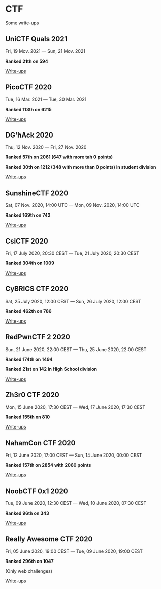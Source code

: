 # CTF
Some write-ups

## UniCTF Quals 2021

Fri, 19 Mov. 2021 — Sun, 21 Mov. 2021

**Ranked 21th on 594**

[Write-ups](UniCTF_Quals_2021/README.md)

## PicoCTF 2020

Tue, 16 Mar. 2021 — Tue, 30 Mar. 2021

**Ranked 113th on 6215**

[Write-ups](PicoCTF2021/README.md)

## DG'hAck 2020

Thu, 12 Nov. 2020 — Fri, 27 Nov. 2020

**Ranked 57th on 2061 (647 with more tah 0 points)**

**Ranked 30th on 1212 (348 with more than 0 points) in student division**

[Write-ups](DGhAck_2020/README.md)

## SunshineCTF 2020

Sat, 07 Nov. 2020, 14:00 UTC — Mon, 09 Nov. 2020, 14:00 UTC

**Ranked 169th on 742**

[Write-ups](SunshineCTF_2020/README.md)

## CsiCTF 2020

Fri, 17 July 2020, 20:30 CEST — Tue, 21 July 2020, 20:30 CEST

**Ranked 304th on 1009**

[Write-ups](CSICTF_2020/README.md)

## CyBRICS CTF 2020

Sat, 25 July 2020, 12:00 CEST — Sun, 26 July 2020, 12:00 CEST

**Ranked 462th on 786**

[Write-ups](CyBRICS_2020/README.md)

## RedPwnCTF 2 2020

Sun, 21 June 2020, 22:00 CEST — Thu, 25 June 2020, 22:00 CEST

**Ranked 174th on 1494**

**Ranked 21st on 142 in High School division**

[Write-ups](RedPwnCTF_2_2020/README.md)

## Zh3r0 CTF 2020

Mon, 15 June 2020, 17:30 CEST — Wed, 17 June 2020, 17:30 CEST

**Ranked 155th on 810**

[Write-ups](Zh3r0CTF_2020/README.md)

## NahamCon CTF 2020

Fri, 12 June 2020, 17:00 CEST — Sun, 14 June 2020, 00:00 CEST

**Ranked 157th on 2854 with 2060 points**

[Write-ups](NahamCon_2020/README.md)

## NoobCTF 0x1 2020

Tue, 09 June 2020, 12:30 CEST — Wed, 10 June 2020, 07:30 CEST

**Ranked 96th on 343**

[Write-ups](NoobCTF_2020/README.md)

## Really Awesome CTF 2020

Fri, 05 June 2020, 19:00 CEST — Tue, 09 June 2020, 19:00 CEST

**Ranked 296th on 1047**

(Only web challenges)

[Write-ups](RACTF_2020/README.md)
